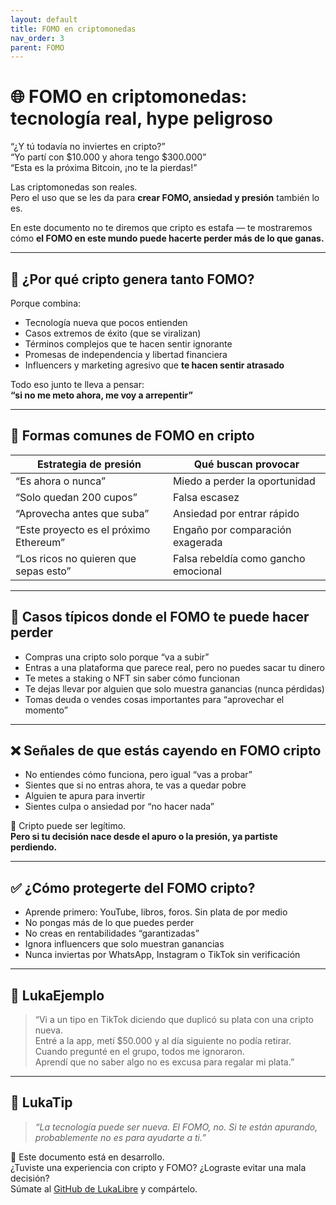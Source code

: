 ```yaml
---
layout: default
title: FOMO en criptomonedas
nav_order: 3
parent: FOMO
---
```


# 🌐 FOMO en criptomonedas: tecnología real, hype peligroso

“¿Y tú todavía no inviertes en cripto?”  
“Yo partí con $10.000 y ahora tengo $300.000”  
“Esta es la próxima Bitcoin, ¡no te la pierdas!”

Las criptomonedas son reales.  
Pero el uso que se les da para **crear FOMO, ansiedad y presión** también lo es.

En este documento no te diremos que cripto es estafa — te mostraremos cómo **el FOMO en este mundo puede hacerte perder más de lo que ganas.**

---

## 🧠 ¿Por qué cripto genera tanto FOMO?

Porque combina:

- Tecnología nueva que pocos entienden  
- Casos extremos de éxito (que se viralizan)  
- Términos complejos que te hacen sentir ignorante  
- Promesas de independencia y libertad financiera  
- Influencers y marketing agresivo que **te hacen sentir atrasado**

Todo eso junto te lleva a pensar:  
**“si no me meto ahora, me voy a arrepentir”**

---

## 💸 Formas comunes de FOMO en cripto

| Estrategia de presión                 | Qué buscan provocar                                 |
|--------------------------------------|-----------------------------------------------------|
| “Es ahora o nunca”                   | Miedo a perder la oportunidad                       |
| “Solo quedan 200 cupos”              | Falsa escasez                                       |
| “Aprovecha antes que suba”           | Ansiedad por entrar rápido                          |
| “Este proyecto es el próximo Ethereum” | Engaño por comparación exagerada                  |
| “Los ricos no quieren que sepas esto” | Falsa rebeldía como gancho emocional               |

---

## 🚨 Casos típicos donde el FOMO te puede hacer perder

- Compras una cripto solo porque “va a subir”
- Entras a una plataforma que parece real, pero no puedes sacar tu dinero
- Te metes a staking o NFT sin saber cómo funcionan
- Te dejas llevar por alguien que solo muestra ganancias (nunca pérdidas)
- Tomas deuda o vendes cosas importantes para “aprovechar el momento”

---

## ❌ Señales de que estás cayendo en FOMO cripto

- No entiendes cómo funciona, pero igual “vas a probar”
- Sientes que si no entras ahora, te vas a quedar pobre
- Alguien te apura para invertir
- Sientes culpa o ansiedad por “no hacer nada”

📌 Cripto puede ser legítimo.  
**Pero si tu decisión nace desde el apuro o la presión, ya partiste perdiendo.**

---

## ✅ ¿Cómo protegerte del FOMO cripto?

- Aprende primero: YouTube, libros, foros. Sin plata de por medio
- No pongas más de lo que puedes perder
- No creas en rentabilidades “garantizadas”
- Ignora influencers que solo muestran ganancias
- Nunca inviertas por WhatsApp, Instagram o TikTok sin verificación

---

## 💬 LukaEjemplo

> “Vi a un tipo en TikTok diciendo que duplicó su plata con una cripto nueva.  
> Entré a la app, metí $50.000 y al día siguiente no podía retirar.  
> Cuando pregunté en el grupo, todos me ignoraron.  
> Aprendí que no saber algo no es excusa para regalar mi plata.”

---

## 🧠 LukaTip

> *“La tecnología puede ser nueva. El FOMO, no. Si te están apurando, probablemente no es para ayudarte a ti.”*

📌 Este documento está en desarrollo.  
¿Tuviste una experiencia con cripto y FOMO? ¿Lograste evitar una mala decisión?  
Súmate al [GitHub de LukaLibre](https://github.com/tuusuario/lukalibre) y compártelo.
